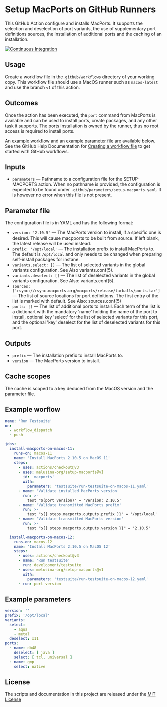 # Setup MacPorts on GitHub Runners

This GitHub Action configure and installs MacPorts. It supports the
selection and deselection of port variants, the use of supplementary
port definitions sources, the installation of additional ports and the
caching of an installation.

[![Continuous Integration](https://github.com/melusina-org/setup-macports/actions/workflows/continuous-integration.yaml/badge.svg?branch=main)](https://github.com/melusina-org/setup-macports/actions/workflows/continuous-integration.yaml)

## Usage

Create a workflow file in the`.github/workflows` directory of your
working copy.  This workflow file should use a MacOS runner such as
`macos-latest` and use the branch `v1` of this action.


## Outcomes

Once the action has been executed, the `port` command from MacPorts is
available and can be used to install ports, create packages, and any
other task it supports. The ports installation is owned by the runner,
thus no root access is required to install ports.

An [example workflow](#example-workflow) and an [example parameter file](#example-parameters)
are available below. See the GitHub Help Documentation for
[Creating a workflow file](https://help.github.com/en/articles/configuring-a-workflow#creating-a-workflow-file)
to get started with GitHub workflows.


## Inputs

* `parameters` — Pathname to a configuration file for the SETUP-MACPORTS
   action. When no pathname is provided, the configuration is
   expected to be found under
   `.github/parameters/setup-macports.yaml`.
   It is however no error when this file is not present.


## Parameter file

The configuration file is in YAML and has the following format:

* `version: '2.10.5'` — The MacPorts version to install, if a specific one is desired. This will cause macpports to be built from source. If left blank, the latest release will be used instead.
* `prefix: '/opt/local'` — The installation prefix to install MacPorts to.
  The default is `/opt/local` and only needs to be changed when
  preparing self-install packages for instane.
* `variants.select: []` — The list of selected variants in the global
  variants configuration. See Also variants.conf(5).
* `variants.deselect: []` — The list of deselected variants in the
  global variants configuration. See Also: variants.conf(5).
* `sources: ['rsync://rsync.macports.org/macports/release/tarballs/ports.tar']` — The list
  of source locations for port definitions. The first entry of the list is marked with default.
  See Also: sources.conf(5)
* `ports: []` — The list of additional ports to install. Each term of the
  list is a dictionart with the mandatory 'name' holding the name
  of the port to install, optional key 'select' for the list of
  selected variants for this port, and the optional 'key'
  deselect for the list of deselected variants for this port.


## Outputs

* `prefix` — The installation prefix to install MacPorts to.
* `version` — The MacPorts version to install.


## Cache scopes

The cache is scoped to a key deduced from the MacOS version and the
parameter file.


## Example worflow

```yaml
name: 'Run Testsuite'
on:
  - workflow_dispatch
  - push

jobs:
  install-macports-on-macos-11:
    runs-on: macos-11
    name: 'Install MacPorts 2.10.5 on MacOS 11'
    steps:
      - uses: actions/checkout@v3
      - uses: melusina-org/setup-macports@v1
        id: 'macports'
        with:
          parameters: 'testsuite/run-testsuite-on-macos-11.yaml'
      - name: 'Validate installed MacPorts version'
        run: >-
          test "$(port version)" = 'Version: 2.10.5'
      - name: 'Validate transmitted MacPorts prefix'
        run: >-
          test "${{ steps.macports.outputs.prefix }}" = '/opt/local'
      - name: 'Validate transmitted MacPorts version'
        run: >-
          test "${{ steps.macports.outputs.version }}" = '2.10.5'

  install-macports-on-macos-12:
    runs-on: macos-12
    name: 'Install MacPorts 2.10.5 on MacOS 12'
    steps:
      - uses: actions/checkout@v3
      - name: 'Run testsuite'
        run: development/testsuite
      - uses: melusina-org/setup-macports@v1
        with:
          parameters: 'testsuite/run-testsuite-on-macos-12.yaml'
      - run: port version
```


## Example parameters

```yaml
version: ''
prefix: '/opt/local'
variants:
  select:
    - aqua
    - metal
  deselect: x11
ports:
  - name: db48
    deselect: [ java ]
    select: [ tcl, universal ]
  - name: gmp
    select: native

```


## License
The scripts and documentation in this project are released under the [MIT License](LICENSE)
